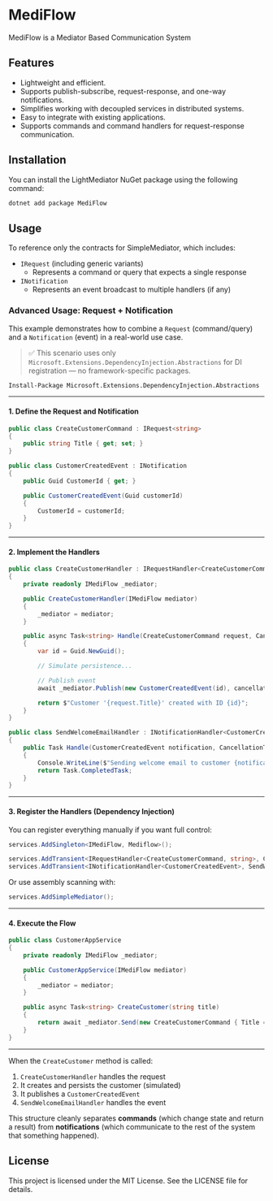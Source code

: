 # MediFlow

MediFlow is a Mediator Based Communication System

## Features
- Lightweight and efficient.
- Supports publish-subscribe, request-response, and one-way notifications.
- Simplifies working with decoupled services in distributed systems.
- Easy to integrate with existing applications.
- Supports commands and command handlers for request-response communication.

## Installation
You can install the LightMediator NuGet package using the following command:

```bash
dotnet add package MediFlow
```

## Usage

To reference only the contracts for SimpleMediator, which includes:

- `IRequest` (including generic variants)
  - Represents a command or query that expects a single response
- `INotification`
  - Represents an event broadcast to multiple handlers (if any)

### Advanced Usage: Request + Notification

This example demonstrates how to combine a `Request` (command/query) and a `Notification` (event) in a real-world use case.

> ✅ This scenario uses only `Microsoft.Extensions.DependencyInjection.Abstractions` for DI registration — no framework-specific packages.

```bash
Install-Package Microsoft.Extensions.DependencyInjection.Abstractions
```

---

#### 1. Define the Request and Notification

```csharp
public class CreateCustomerCommand : IRequest<string>
{
    public string Title { get; set; }
}

public class CustomerCreatedEvent : INotification
{
    public Guid CustomerId { get; }

    public CustomerCreatedEvent(Guid customerId)
    {
        CustomerId = customerId;
    }
}
```

---

#### 2. Implement the Handlers

```csharp
public class CreateCustomerHandler : IRequestHandler<CreateCustomerCommand, string>
{
    private readonly IMediFlow _mediator;

    public CreateCustomerHandler(IMediFlow mediator)
    {
        _mediator = mediator;
    }

    public async Task<string> Handle(CreateCustomerCommand request, CancellationToken cancellationToken)
    {
        var id = Guid.NewGuid();

        // Simulate persistence...

        // Publish event
        await _mediator.Publish(new CustomerCreatedEvent(id), cancellationToken);

        return $"Customer '{request.Title}' created with ID {id}";
    }
}

public class SendWelcomeEmailHandler : INotificationHandler<CustomerCreatedEvent>
{
    public Task Handle(CustomerCreatedEvent notification, CancellationToken cancellationToken)
    {
        Console.WriteLine($"Sending welcome email to customer {notification.CustomerId}");
        return Task.CompletedTask;
    }
}
```

---

#### 3. Register the Handlers (Dependency Injection)

You can register everything manually if you want full control:

```csharp
services.AddSingleton<IMediFlow, Mediflow>();

services.AddTransient<IRequestHandler<CreateCustomerCommand, string>, CreateCustomerHandler>();
services.AddTransient<INotificationHandler<CustomerCreatedEvent>, SendWelcomeEmailHandler>();
```

Or use assembly scanning with:

```csharp
services.AddSimpleMediator();
```

---

#### 4. Execute the Flow

```csharp
public class CustomerAppService
{
    private readonly IMediFlow _mediator;

    public CustomerAppService(IMediFlow mediator)
    {
        _mediator = mediator;
    }

    public async Task<string> CreateCustomer(string title)
    {
        return await _mediator.Send(new CreateCustomerCommand { Title = title });
    }
}
```

---

When the `CreateCustomer` method is called:

1. `CreateCustomerHandler` handles the request
2. It creates and persists the customer (simulated)
3. It publishes a `CustomerCreatedEvent`
4. `SendWelcomeEmailHandler` handles the event

This structure cleanly separates **commands** (which change state and return a result) from **notifications** (which communicate to the rest of the system that something happened).


## License
This project is licensed under the MIT License. See the LICENSE file for details.
